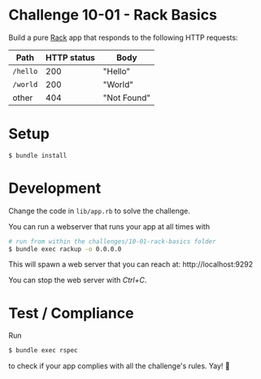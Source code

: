 # Challenge 10-01 - Rack Basics

Build a pure [Rack](http://rack.github.io/) app that responds to the following HTTP requests:

Path       | HTTP status | Body
---------- | ------------|-------
``/hello`` | 200         | "Hello"
``/world`` | 200         | "World"
other      | 404         | "Not Found"


# Setup

```sh
$ bundle install
```

# Development

Change the code in ``lib/app.rb`` to solve the challenge.

You can run a webserver that runs your app at all times with

```sh
# run from within the challenges/10-01-rack-basics folder
$ bundle exec rackup -o 0.0.0.0
```

This will spawn a web server that you can reach at: http://localhost:9292

You can stop the web server with *Ctrl+C*.

# Test / Compliance

Run

```sh
$ bundle exec rspec
```

to check if your app complies with all the challenge's rules. Yay! :tada:
